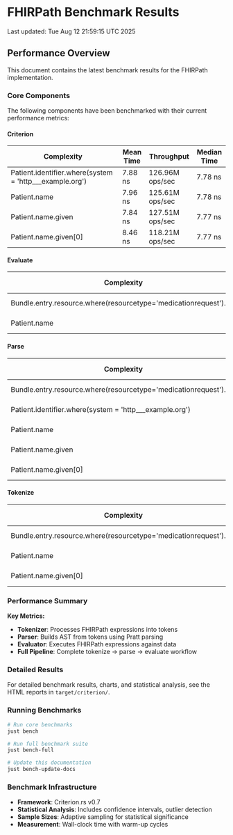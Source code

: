 # FHIRPath Benchmark Results

Last updated: Tue Aug 12 21:59:15 UTC 2025

## Performance Overview

This document contains the latest benchmark results for the FHIRPath implementation.

### Core Components

The following components have been benchmarked with their current performance metrics:

#### Criterion

| Complexity | Mean Time | Throughput | Median Time |
|------------|-----------|------------|-------------|
| Patient.identifier.where(system = 'http___example.org') | 7.88 ns | 126.96M ops/sec | 7.78 ns |
| Patient.name | 7.96 ns | 125.61M ops/sec | 7.78 ns |
| Patient.name.given | 7.84 ns | 127.51M ops/sec | 7.77 ns |
| Patient.name.given[0] | 8.46 ns | 118.21M ops/sec | 7.77 ns |

#### Evaluate

| Complexity | Mean Time | Throughput | Median Time |
|------------|-----------|------------|-------------|
| Bundle.entry.resource.where(resourcetype='medicationrequest').me | 411.15 μs | 2.43K ops/sec | 381.61 μs |
| Patient.name | 211.17 μs | 4.74K ops/sec | 197.74 μs |

#### Parse

| Complexity | Mean Time | Throughput | Median Time |
|------------|-----------|------------|-------------|
| Bundle.entry.resource.where(resourcetype='medicationrequest').me | 7.71 μs | 129.63K ops/sec | 7.65 μs |
| Patient.identifier.where(system = 'http___example.org') | 4.65 μs | 214.85K ops/sec | 4.38 μs |
| Patient.name | 2.05 μs | 487.68K ops/sec | 2.02 μs |
| Patient.name.given | 3.24 μs | 308.92K ops/sec | 3.22 μs |
| Patient.name.given[0] | 3.77 μs | 265.12K ops/sec | 3.74 μs |

#### Tokenize

| Complexity | Mean Time | Throughput | Median Time |
|------------|-----------|------------|-------------|
| Bundle.entry.resource.where(resourcetype='medicationrequest').me | 4.73 μs | 211.37K ops/sec | 4.59 μs |
| Patient.name | 1.50 μs | 665.77K ops/sec | 1.49 μs |
| Patient.name.given[0] | 2.81 μs | 355.39K ops/sec | 2.71 μs |

### Performance Summary

**Key Metrics:**
- **Tokenizer**: Processes FHIRPath expressions into tokens
- **Parser**: Builds AST from tokens using Pratt parsing
- **Evaluator**: Executes FHIRPath expressions against data
- **Full Pipeline**: Complete tokenize → parse → evaluate workflow

### Detailed Results

For detailed benchmark results, charts, and statistical analysis, see the HTML reports in `target/criterion/`.

### Running Benchmarks

```bash
# Run core benchmarks
just bench

# Run full benchmark suite
just bench-full

# Update this documentation
just bench-update-docs
```

### Benchmark Infrastructure

- **Framework**: Criterion.rs v0.7
- **Statistical Analysis**: Includes confidence intervals, outlier detection
- **Sample Sizes**: Adaptive sampling for statistical significance
- **Measurement**: Wall-clock time with warm-up cycles

